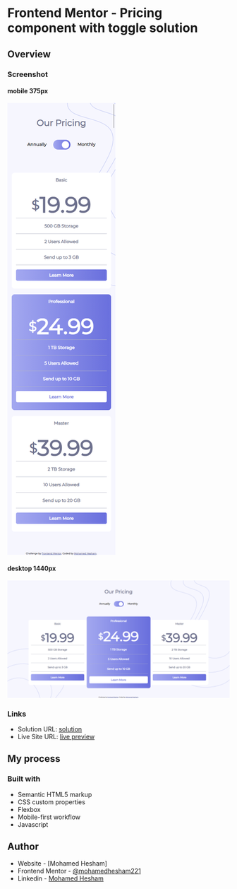 # Frontend Mentor - Pricing component with toggle solution

## Overview

### Screenshot

#### mobile 375px
![](./screenshot-mobile.png)

#### desktop 1440px
![](./screenshot-desktop.png)


### Links

- Solution URL: [solution](https://www.frontendmentor.io/solutions/html-and-cssflexbox-and-javascript-toggle-classes-933V8pjfR)
- Live Site URL: [live preview](https://mohamedhesham221.github.io/pricing-component-with-toggle-master/)

## My process

### Built with

- Semantic HTML5 markup
- CSS custom properties
- Flexbox
- Mobile-first workflow
- Javascript

## Author

- Website - [Mohamed Hesham]
- Frontend Mentor - [@mohamedhesham221](https://www.frontendmentor.io/profile/mohamedhesham221)
- Linkedin - [Mohamed Hesham](https://www.linkedin.com/in/mohamed-hesham-b7611618a/)

